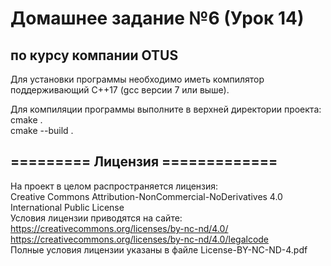 Домашнее задание №6 (Урок 14) 
=============================
по курсу компании OTUS
-----------------------

Для установки программы необходимо иметь компилятор поддерживающий С++17 (gcc версии 7 или выше). 

Для компиляции программы выполните в верхней директории проекта:  <br>
cmake .             <br>
cmake --build .     

========= Лицензия =============
--------------------------------

На проект в целом распространяется лицензия:  <br>
Creative Commons Attribution-NonCommercial-NoDerivatives 4.0 International Public License  <br>
Условия лицензии приводятся на сайте:  <br>
https://creativecommons.org/licenses/by-nc-nd/4.0/  <br>
https://creativecommons.org/licenses/by-nc-nd/4.0/legalcode  <br>
Полные условия лицензии указаны в файле License-BY-NC-ND-4.pdf
